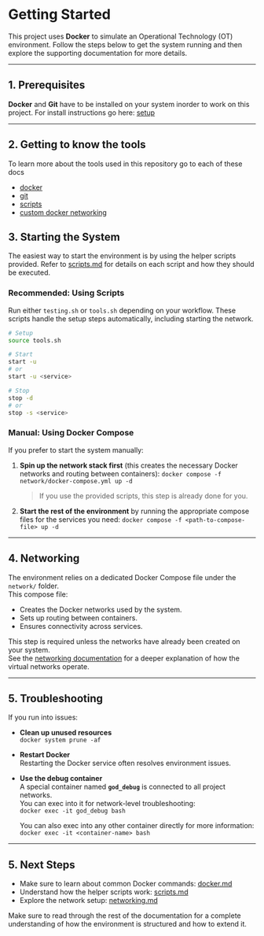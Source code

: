 # Getting Started

This project uses **Docker** to simulate an Operational Technology (OT) environment.
Follow the steps below to get the system running and then explore the supporting documentation for more details.

---

## 1. Prerequisites
**Docker** and **Git** have to be installed on your system inorder to work on this project. For install instructions go here: [setup](./setup.md)

---

## 2. Getting to know the tools
To learn more about the tools used in this repository go to each of these docs
- [docker](./docker.md)
- [git](./git.md)
- [scripts](./scripts.md)
- [custom docker networking](./network/routers.md)

## 3. Starting the System

The easiest way to start the environment is by using the helper scripts provided.
Refer to [scripts.md](./scripts.md) for details on each script and how they should be executed.

### Recommended: Using Scripts
Run either `testing.sh` or `tools.sh` depending on your workflow.
These scripts handle the setup steps automatically, including starting the network.

```sh
# Setup
source tools.sh

# Start
start -u
# or
start -u <service>

# Stop
stop -d
# or
stop -s <service>
```

### Manual: Using Docker Compose
If you prefer to start the system manually:

1. **Spin up the network stack first** (this creates the necessary Docker networks and routing between containers):
   `docker compose -f network/docker-compose.yml up -d`  

   > If you use the provided scripts, this step is already done for you.  

2. **Start the rest of the environment** by running the appropriate compose files for the services you need:
   `docker compose -f <path-to-compose-file> up -d`  

---

## 4. Networking

The environment relies on a dedicated Docker Compose file under the `network/` folder.  
This compose file:
- Creates the Docker networks used by the system.
- Sets up routing between containers.
- Ensures connectivity across services.

This step is required unless the networks have already been created on your system.  
See the [networking documentation](./network/routers.md) for a deeper explanation of how the virtual networks operate.  

---

## 5. Troubleshooting

If you run into issues:  

- **Clean up unused resources**  
  `docker system prune -af`  

- **Restart Docker**  
  Restarting the Docker service often resolves environment issues.  

- **Use the debug container**  
  A special container named **`god_debug`** is connected to all project networks.  
  You can exec into it for network-level troubleshooting:  
  `docker exec -it god_debug bash`  

  You can also exec into any other container directly for more information:  
  `docker exec -it <container-name> bash`  

---

## 5. Next Steps

- Make sure to learn about common Docker commands: [docker.md](./docker.md)  
- Understand how the helper scripts work: [scripts.md](./scripts.md)  
- Explore the network setup: [networking.md](./network/routers.md)  

Make sure to read through the rest of the documentation for a complete understanding of how the environment is structured and how to extend it.  
